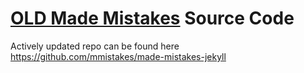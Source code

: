 # [OLD Made Mistakes](http://mademistakes.com) Source Code

Actively updated repo can be found here <https://github.com/mmistakes/made-mistakes-jekyll>